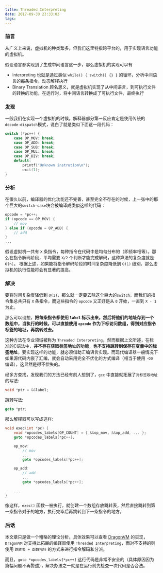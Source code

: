 ```yaml
---
title: Threaded Interpreting
date: 2017-09-30 23:33:03
tags:
---
```


### 前言
从广义上来说，虚拟机的种类繁多，但我们这里特指跨平台的，用于实现语言功能的虚拟机。

假设语言都实现到了生成中间语言这一步，那么虚拟机的实现可以有
* Interpreting
  也就是通过类似 `while() { switch() {} }` 的循环，分析中间语言的每条指令，动态解释执行  
* Binary Translation
  顾名思义，就是虚拟机实现了从中间语言，到可执行文件的转换的功能，在运行时，将中间语言转换成了可执行文件，最终执行

<!--more-->

### 发现
一般我们在实现一个虚拟机的时候，解释器部分第一反应肯定是使用传统的`decode-dispatch`模式，说白了就是类似下面这一段代码：
```c++
switch (*pc++) {
    case OP_MOV: break;
    case OP_ADD: break;
    case OP_SUB: break;
    case OP_MUL: break;
    case OP_DIV: break;
    default:
        printf("Unknown instrution\n");
        exit(1);
}
```

### 分析
在很久以前，编译器的优化功能还不完善，甚至完全不存在的时候，上一张中的那个巨大的`switch-case`块会被编译成类似这样的代码：
```c++
opcode = *pc++;
if (opcode == OP_MOV) { 
    // mov
} else if (opcode = OP_ADD) {
    // add
}
...
```
假设虚拟机一共有 `X` 条指令，每种指令在代码中是均匀分布的（即频率相等）。那么在指令解码阶段，平均需要 `X/2` 个判断才能完成解码，这种算法的复杂度就是 `O(n)`。
根据上述，如果能将指令解码阶段的时间复杂度降低到 `O(1)` 级别，那么虚拟机的执行性能将会有显著的提高。

### 解决
要将时间复杂度降低到 `O(1)`，那么就一定要去除这个巨大的`switch`，而我们的指令集总共只有 `X` 条指令，而这些指令的 `opcode` 又正好是从 `0` 开始，一直到 `X - 1`为止。

那么可以设想，**把每条指令都使用 `label` 标示出来，然后将他们的地址存到一个数组中，当执行的时候，可以直接使用 `opcode` 作为下标访问数组，得到对应指令标签的地址，再跳转过去。**

这种方法在专业领域被称为 `Threaded Interpreting`，然而根据上文所述，在标准的C语法中，**并不存在获取标签地址的功能**，**也不支持跳转到保存在变量中的标签地址**。要实现这样的功能，就必须借助汇编语言实现。而现代编译器一般情况下如果源代码内嵌了汇编，就会自动采用完全不优化的方式编译（相当于使用 `-O0` 编译），这显然是得不偿失的。 

经多方查找，发现我们的方法已经有前人想到了，`gcc` 中直接就拓展了`对标签取地址`的写法:
```c++
void *ptr = &&label;
```
跳转写法:
```c++
goto *ptr;
```

那么解释器可以写成这样:
```c++
void exec(int *pc) {
    void *opcodes_labels[OP_COUNT] = { &&op_mov, &&op_add, ... };
    goto *opcodes_labels[*pc++];

    op_mov:
        // mov
        ...
        goto *opcodes_labels[*pc++];

    op_add:
        // add
        ...
        goto *opcodes_labels[*pc++];
        
    ...
}
```
像这样，`exec()` 函数一被执行，就创建一个数组存放跳转表，然后直接跳转到第一条指令对于的地方，执行完毕后再跳转到下一条指令的地方。

### 后话
本文章只是做一个粗略的理论分析，具体效果可以查看 [DragonVM](https://github.com/CovariantStudio/dragon-vm) 的实现，`DragonVM` 对支持此拓展的编译器使用 `Threaded Interpreting`，而对不支持的则使用 `跳转表 + 函数指针` 的方式来进行指令解码和分派。

而且，`goto *opcodes_labels[*pc++]` 这行代码是非常不安全的（具体原因因为篇幅问题不再赘述），解决办法之一就是在运行前先检查一次代码是否合法。

